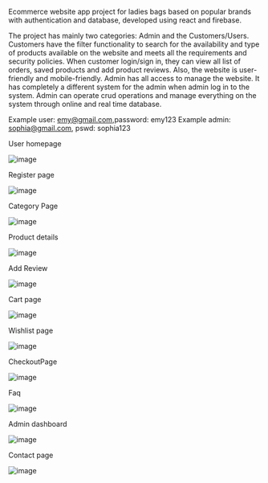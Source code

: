 Ecommerce website app project for ladies bags based on popular brands with authentication and database, developed using react and firebase.

The project has mainly two categories: Admin and the Customers/Users. 
Customers have the filter functionality to search for the availability and type of products available on the website and meets all the requirements and security policies. When customer login/sign in, they can view all list of orders, saved products and add product reviews. Also, the website is user-friendly and mobile-friendly.
Admin has all access to manage the website. It has completely a different system for the admin when admin log in to the system. Admin can operate crud operations and manage everything on the system through online and real time database.

Example user:
emy@gmail.com,password: emy123
Example admin:
sophia@gmail.com, pswd: sophia123



User homepage

![image](https://user-images.githubusercontent.com/68848197/110939696-dd60f380-8346-11eb-8c80-039765d34031.png)

Register page

![image](https://user-images.githubusercontent.com/68848197/110938666-421b4e80-8345-11eb-84ea-7cfe973a3005.png)

Category Page

![image](https://user-images.githubusercontent.com/68848197/110938210-9671fe80-8344-11eb-9db0-df3e363c5ca5.png)

Product details

![image](https://user-images.githubusercontent.com/68848197/110939803-08e3de00-8347-11eb-8860-5517d95150ac.png)

Add Review 

![image](https://user-images.githubusercontent.com/68848197/110939610-bb677100-8346-11eb-88ce-797457b158be.png)


Cart page

![image](https://user-images.githubusercontent.com/68848197/110938794-75f67400-8345-11eb-8ea6-bb450ffebb5f.png)

Wishlist page

![image](https://user-images.githubusercontent.com/68848197/110938852-8d356180-8345-11eb-9251-07f8f2d84922.png)

CheckoutPage

![image](https://user-images.githubusercontent.com/68848197/110940312-bce56900-8347-11eb-92bd-acdb2e870747.png)

Faq

![image](https://user-images.githubusercontent.com/68848197/110939434-77746c00-8346-11eb-9b2e-fbcb0f57a78b.png)

Admin dashboard

![image](https://user-images.githubusercontent.com/68848197/110940087-6841ee00-8347-11eb-8fb5-c1c7f3fd77c1.png)

Contact page 

![image](https://user-images.githubusercontent.com/68848197/110938762-67a85800-8345-11eb-8ca5-0583494a2c9e.png)

